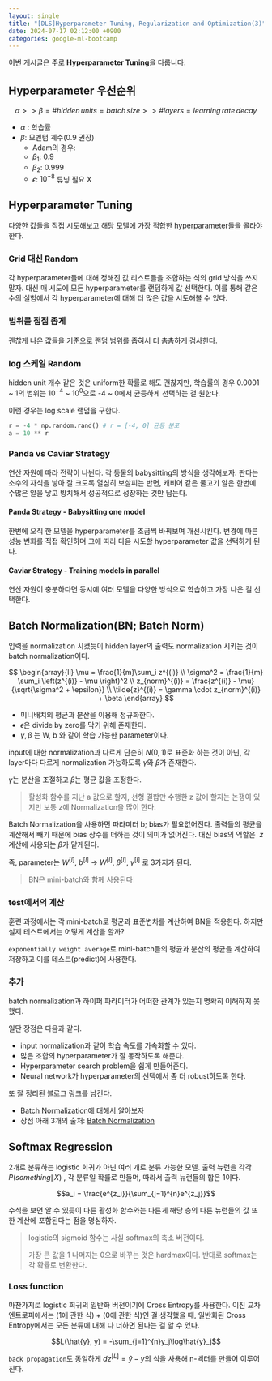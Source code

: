 ```yaml
---
layout: single
title: "[DLS]Hyperparameter Tuning, Regularization and Optimization(3)"
date: 2024-07-17 02:12:00 +0900
categories: google-ml-bootcamp
---
```


이번 게시글은 주로 **Hyperparameter Tuning**을 다룹니다.

## Hyperparameter 우선순위

$$\alpha >> \beta = \#hidden\,units = batch\,size >> \# layers=learning\,rate\,decay$$

- $\alpha$ : 학습률
- $\beta$: 모멘텀 계수(0.9 권장)
  - Adam의 경우:
  - $\beta_1$: 0.9
  - $\beta_2$: 0.999
  - $\epsilon$: $10^{-8}$ 튜닝 필요 X

## Hyperparameter Tuning

다양한 값들을 직접 시도해보고 해당 모델에 가장 적합한 hyperparameter들을 골라야한다.

### Grid 대신 Random

각 hyperparameter들에 대해 정해진 값 리스트들을 조합하는 식의 grid 방식을 쓰지 말자. 대신 매 시도에 모든 hyperparameter를 랜덤하게 값 선택한다. 이를 통해 같은 수의 실험에서 각 hyperparameter에 대해 더 많은 값을 시도해볼 수 있다.

### 범위를 점점 좁게

괜찮게 나온 값들을 기준으로 랜덤 범위를 좁혀서 더 촘촘하게 검사한다.

### log 스케일 Random

hidden unit 개수 같은 것은 uniform한 확률로 해도 괜찮지만, 학습률의 경우 0.0001 ~ 1의 범위는 $10^{-4}$ ~ $10^0$으로 -4 ~ 0에서 균등하게 선택하는 걸 원한다.

이런 경우는 log scale 랜덤을 구한다.

```python
r = -4 * np.random.rand() # r = [-4, 0] 균등 분포
a = 10 ** r
```

### Panda vs Caviar Strategy

연산 자원에 따라 전략이 나뉜다. 각 동물의 babysitting의 방식을 생각해보자. 판다는 소수의 자식을 낳아 잘 크도록 열심히 보살피는 반면, 캐비어 같은 물고기 알은 한번에 수많은 알을 낳고 방치해서 성공적으로 성장하는 것만 남는다.

#### Panda Strategy - Babysitting one model

한번에 오직 한 모델을 hyperparameter를 조금씩 바꿔보며 개선시킨다. 변경에 따른 성능 변화를 직접 확인하며 그에 따라 다음 시도할 hyperparameter 값을 선택하게 된다.

#### Caviar Strategy - Training models in parallel

연산 자원이 충분하다면 동시에 여러 모델을 다양한 방식으로 학습하고 가장 나은 걸 선택한다.

## Batch Normalization(BN; Batch Norm)

입력을 normalization 시켰듯이 hidden layer의 출력도 normalization 시키는 것이 batch normalization이다.

$$
\begin{array}{ll}
\mu = \frac{1}{m}\sum_i z^{(i)} \\
\sigma^2 = \frac{1}{m} \sum_i \left(z^{(i)} - \mu \right)^2 \\
z_{norm}^{(i)} = \frac{z^{(i)} - \mu}{\sqrt{\sigma^2 + \epsilon}} \\
\tilde{z}^{(i)} = \gamma \cdot z_{norm}^{(i)} + \beta
\end{array}
$$

- 미니배치의 평균과 분산을 이용해 정규화한다.
- $\epsilon$은 divide by zero를 막기 위해 존재한다.
- $\gamma, \beta$ 는 W, b 와 같이 학습 가능한 parameter이다.

input에 대한 normalization과 다르게 단순히 $N(0, 1)$로 표준화 하는 것이 아닌, 각 layer마다 다르게 normalization 가능하도록 $\gamma$와 $\beta$가 존재한다.

$\gamma$는 분산을 조절하고 $\beta$는 평균 값을 조정한다.

> 활성화 함수를 지난 a 값으로 할지, 선형 결합만 수행한 z 값에 할지는 논쟁이 있지만 보통 z에 Normalization을 많이 한다.

Batch Normalization을 사용하면 파라미터 b; bias가 필요없어진다. 출력들의 평균을 계산해서 빼기 때문에 bias 상수를 더하는 것이 의미가 없어진다. 대신 bias의 역할은 $~{z}$ 계산에 사용되는 $\beta$가 맡게된다.

즉, parameter는 $W^{[l]}$, $b^{[l]}$ -> $W^{[l]}$, $\beta^{[l]}$, $\gamma^{[l]}$ 로 3가지가 된다.

> BN은 mini-batch와 함께 사용된다

### test에서의 계산

훈련 과정에서는 각 mini-batch로 평균과 표준변차를 계산하여 BN을 적용한다. 하지만 실제 테스트에서는 어떻게 계산을 할까?

`exponentially weight average`로 mini-batch들의 평균과 분산의 평균을 계산하여 저장하고 이를 테스트(predict)에 사용한다.

### 추가

batch normalization과 하이퍼 파라미터가 어떠한 관계가 있는지 명확히 이해하지 못했다.

일단 장점은 다음과 같다.

- input normalization과 같이 학습 속도를 가속화할 수 있다.
- 많은 조합의 hyperparameter가 잘 동작하도록 해준다.
- Hyperparameter search problem을 쉽게 만들어준다.
- Neural network가 hyperparameter의 선택에서 좀 더 robust하도록 한다.

또 잘 정리된 블로그 링크를 남긴다.

- [Batch Normalization에 대해서 알아보자](https://velog.io/@choiking10/Batch-Normalization%EC%97%90-%EB%8C%80%ED%95%B4%EC%84%9C-%EC%95%8C%EC%95%84%EB%B3%B4%EC%9E%90)
- 장점 아래 3개의 출처: [Batch Normalization](https://gofo-coding.tistory.com/entry/Batch-Normalization)

## Softmax Regression

2개로 분류하는 logistic 회귀가 아닌 여러 개로 분류 가능한 모델. 출력 뉴런을 각각 $P(something\|X)$ , 각 분류일 확률로 만들며, 따라서 출력 뉴런들의 합은 1이다.

$$a_i = \frac{e^{z_i}}{\sum_{j=1}^{n}e^{z_j}}$$

수식을 보면 알 수 있듯이 다른 활성화 함수와는 다른게 해당 층의 다른 뉴런들의 값 또한 계산에 포함된다는 점을 명심하자.

> logistic의 sigmoid 함수는 사실 softmax의 축소 버전이다.
>
> 가장 큰 값을 1 나머지는 0으로 바꾸는 것은 hardmax이다. 반대로 softmax는 각 확률로 변환한다.

### Loss function

마찬가지로 logistic 회귀의 일반화 버전이기에 Cross Entropy를 사용한다. 이진 교차 엔트로피에서는 (1에 관한 식) + (0에 관한 식)인 걸 생각했을 때, 일반화된 Cross Entropy에서는 모든 분류에 대해 다 더하면 된다는 걸 알 수 있다.

$$L(\hat{y}, y) = -\sum_{j=1}^{n}y_j\log\hat{y}_j$$

`back propagation`도 동일하게 $dz^{[L]}=\hat{y} - y$의 식을 사용해 n-벡터를 만들어 이루어진다.
